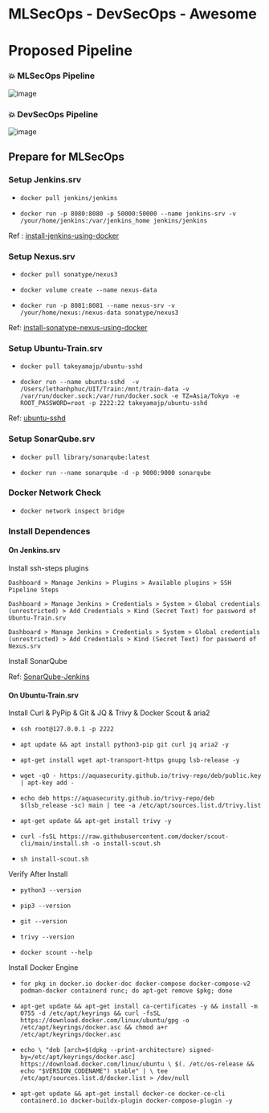 # MLSecOps - DevSecOps - Awesome

# Proposed Pipeline

### 💥 MLSecOps Pipeline

![image](https://github.com/user-attachments/assets/cf843f2e-2f75-40e6-afde-4328083f32f6)

### 💥 DevSecOps Pipeline

![image](https://github.com/user-attachments/assets/223d4897-ccc2-434c-b31a-ca74a9fbc42f)

## Prepare for MLSecOps

### Setup Jenkins.srv

- `docker pull jenkins/jenkins`

- `docker run -p 8080:8080 -p 50000:50000 --name jenkins-srv -v /your/home/jenkins:/var/jenkins_home jenkins/jenkins`

Ref : [install-jenkins-using-docker](https://medium.com/@eloufirhatim/install-jenkins-using-docker-e76f41f79682)

### Setup Nexus.srv

- `docker pull sonatype/nexus3`

- `docker volume create --name nexus-data`

- `docker run -p 8081:8081 --name nexus-srv -v /your/home/nexus:/nexus-data sonatype/nexus3`

Ref: [install-sonatype-nexus-using-docker](https://ahgh.medium.com/how-to-setup-sonatype-nexus-3-repository-manager-using-docker-7ff89bc311ce)

### Setup Ubuntu-Train.srv

- `docker pull takeyamajp/ubuntu-sshd`

- `docker run --name ubuntu-sshd  -v /Users/lethanhphuc/UIT/Train:/mnt/train-data -v /var/run/docker.sock:/var/run/docker.sock -e TZ=Asia/Tokyo -e ROOT_PASSWORD=root -p 2222:22 takeyamajp/ubuntu-sshd`

Ref: [ubuntu-sshd](https://hub.docker.com/r/takeyamajp/ubuntu-sshd)

### Setup SonarQube.srv

- `docker pull library/sonarqube:latest`

- `docker run --name sonarqube -d -p 9000:9000 sonarqube`

### Docker Network Check

- `docker network inspect bridge`

### Install Dependences

#### On Jenkins.srv

Install ssh-steps plugins

`Dashboard > Manage Jenkins > Plugins > Available plugins > SSH Pipeline Steps`

`Dashboard > Manage Jenkins > Credentials > System > Global credentials (unrestricted) > Add Credentials > Kind (Secret Text) for password of Ubuntu-Train.srv`

`Dashboard > Manage Jenkins > Credentials > System > Global credentials (unrestricted) > Add Credentials > Kind (Secret Text) for password of Nexus.srv`

Install SonarQube

Ref: [SonarQube-Jenkins](https://www.geeksforgeeks.org/how-to-integrate-sonarqube-with-jenkins/)

#### On Ubuntu-Train.srv

Install Curl & PyPip & Git & JQ & Trivy & Docker Scout & aria2

- `ssh root@127.0.0.1 -p 2222`

- `apt update && apt install python3-pip git curl jq aria2 -y`

- `apt-get install wget apt-transport-https gnupg lsb-release -y`

- `wget -qO - https://aquasecurity.github.io/trivy-repo/deb/public.key | apt-key add -`

- `echo deb https://aquasecurity.github.io/trivy-repo/deb $(lsb_release -sc) main | tee -a /etc/apt/sources.list.d/trivy.list`

- `apt-get update && apt-get install trivy -y`

- `curl -fsSL https://raw.githubusercontent.com/docker/scout-cli/main/install.sh -o install-scout.sh`

- `sh install-scout.sh`

Verify After Install

- `python3 --version`

- `pip3 --version`
  
- `git --version`

- `trivy --version`

- `docker scount --help`

Install Docker Engine

- `for pkg in docker.io docker-doc docker-compose docker-compose-v2 podman-docker containerd runc; do apt-get remove $pkg; done`

- `apt-get update && apt-get install ca-certificates -y && install -m 0755 -d /etc/apt/keyrings && curl -fsSL https://download.docker.com/linux/ubuntu/gpg -o /etc/apt/keyrings/docker.asc && chmod a+r /etc/apt/keyrings/docker.asc`

- `
    echo \
    "deb [arch=$(dpkg --print-architecture) signed-by=/etc/apt/keyrings/docker.asc] https://download.docker.com/linux/ubuntu \
    $(. /etc/os-release && echo "$VERSION_CODENAME") stable" | \
        tee /etc/apt/sources.list.d/docker.list > /dev/null
`

- `apt-get update && apt-get install docker-ce docker-ce-cli containerd.io docker-buildx-plugin docker-compose-plugin -y`
